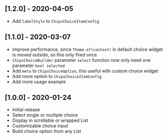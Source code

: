 ## [1.2.0] - 2020-04-05

* Add `labelStyle` to `ChipsChoiceItemConfig`

## [1.1.0] - 2020-03-07

* Improve performance, since `Theme.of(context)` in default choice widget is moved outside, so this only fired once
* `ChipsChoiceBuilder` parameter `select` function now only need one parameter `bool selected`
* Add `meta` to `ChipsChoiceOption`, this useful with custom choice widget
* Add more option to `ChipsChoiceItemConfig`
* Add more usage example

## [1.0.0] - 2020-01-24

* Initial release
* Select single or multiple choice
* Display in scrollable or wrapped List
* Customizable choice input
* Build choice option from any List
